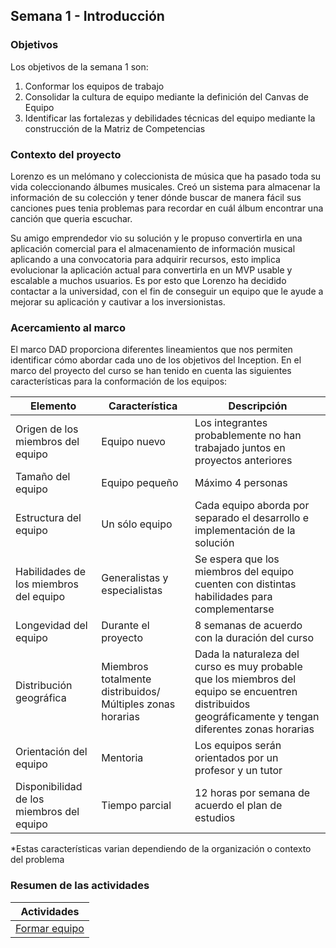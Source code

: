 ## Semana 1 - Introducción

### Objetivos

Los objetivos de la semana 1 son:

1. Conformar los equipos de trabajo
2. Consolidar la cultura de equipo mediante la definición del Canvas de Equipo
3. Identificar las fortalezas y debilidades técnicas del equipo mediante la construcción de la Matriz de Competencias

### Contexto del proyecto

Lorenzo es un melómano y coleccionista de música que ha pasado toda su vida coleccionando álbumes musicales. Creó un sistema para almacenar la información de su colección y tener dónde buscar de manera fácil sus canciones pues tenia problemas para recordar en cuál álbum encontrar una canción que queria escuchar.

Su amigo emprendedor vio su solución y le propuso convertirla en una aplicación comercial para el almacenamiento de información musical aplicando a una convocatoria para adquirir recursos, esto implica evolucionar la aplicación actual para convertirla en un MVP usable y escalable a muchos usuarios. Es por esto que Lorenzo ha decidido contactar a la universidad, con el fin de conseguir un equipo que le ayude a mejorar su aplicación y cautivar a los inversionistas.

### Acercamiento al marco

El marco DAD proporciona diferentes lineamientos que nos permiten identificar cómo abordar cada uno de los objetivos del Inception. En el marco del proyecto del curso se han tenido en cuenta las siguientes características para la conformación de los equipos:

| Elemento                                  | Característica                                             | Descripción                                                                                                                                            |
|-------------------------------------------|------------------------------------------------------------|--------------------------------------------------------------------------------------------------------------------------------------------------------|
| Origen de los miembros del equipo         | Equipo nuevo                                               | Los integrantes probablemente no han trabajado juntos en proyectos anteriores                                                                          |
| Tamaño del equipo                         | Equipo pequeño                                             | Máximo 4 personas                                                                                                                                      |
| Estructura del equipo                     | Un sólo equipo                                             | Cada equipo aborda por separado el desarrollo e implementación de la solución                                                                          |
| Habilidades de los miembros del equipo    | Generalistas y especialistas                               | Se espera que los miembros del equipo cuenten con distintas habilidades para complementarse                                                            |
| Longevidad del equipo                     | Durante el proyecto                                        | 8 semanas de acuerdo con la duración del curso                                                                                                         |
| Distribución geográfica                   | Miembros totalmente distribuidos/ Múltiples zonas horarias | Dada la naturaleza del curso es muy probable que los miembros del equipo se encuentren distribuidos geográficamente y tengan diferentes zonas horarias |
| Orientación del equipo                    | Mentoria                                                   | Los equipos serán orientados por un profesor y un tutor                                                                                                |
| Disponibilidad de los miembros del equipo | Tiempo parcial                                             | 12 horas por semana de acuerdo el plan de estudios  |

*Estas características varian dependiendo de la organización o contexto del problema

### Resumen de las actividades

| Actividades   |
|---------------|
| [Formar equipo](https://avargas20.github.io/MISW-Procesos/semanas/semana1/s1_equipo)  |
